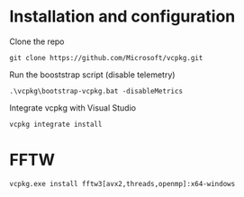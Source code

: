 # Installation and configuration
Clone the repo
```
git clone https://github.com/Microsoft/vcpkg.git
```
Run the booststrap script (disable telemetry)
```
.\vcpkg\bootstrap-vcpkg.bat -disableMetrics
```
Integrate vcpkg with Visual Studio
```
vcpkg integrate install
```

# FFTW
```
vcpkg.exe install fftw3[avx2,threads,openmp]:x64-windows
```
